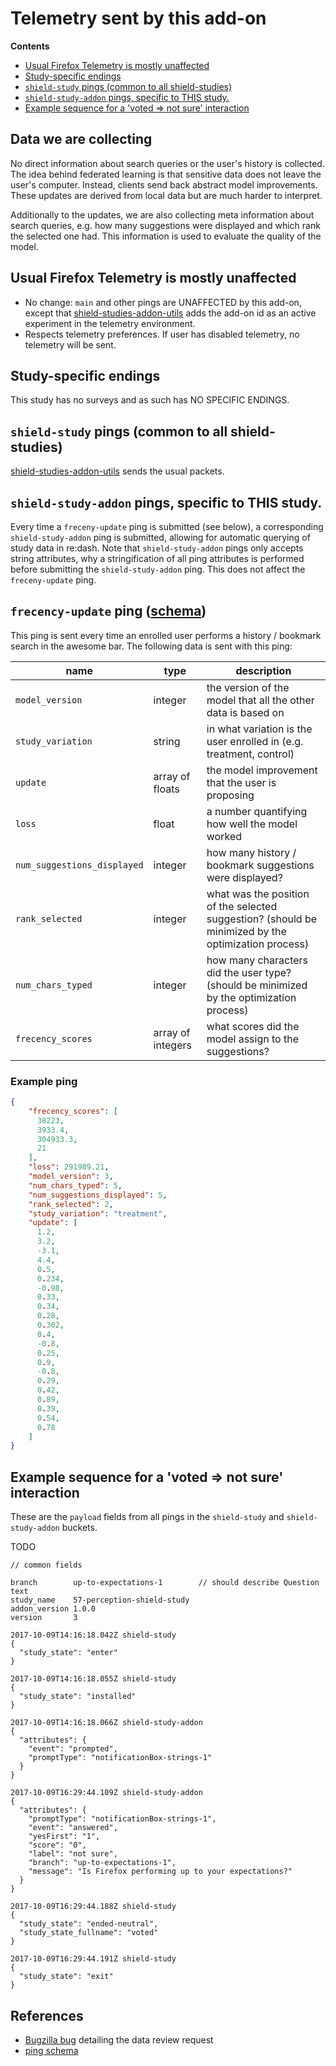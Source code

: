 # Telemetry sent by this add-on

<!-- START doctoc generated TOC please keep comment here to allow auto update -->

<!-- DON'T EDIT THIS SECTION, INSTEAD RE-RUN doctoc TO UPDATE -->

**Contents**

* [Usual Firefox Telemetry is mostly unaffected](#usual-firefox-telemetry-is-mostly-unaffected)
* [Study-specific endings](#study-specific-endings)
* [`shield-study` pings (common to all shield-studies)](#shield-study-pings-common-to-all-shield-studies)
* [`shield-study-addon` pings, specific to THIS study.](#shield-study-addon-pings-specific-to-this-study)
* [Example sequence for a 'voted => not sure' interaction](#example-sequence-for-a-voted--not-sure-interaction)

<!-- END doctoc generated TOC please keep comment here to allow auto update -->

## Data we are collecting

No direct information about search queries or the user's history is collected.
The idea behind federated learning is that sensitive data does not leave the user's computer.
Instead, clients send back abstract model improvements.
These updates are derived from local data but are much harder to interpret.

Additionally to the updates, we are also collecting meta information about search queries, e.g. how many suggestions were displayed and which rank the selected one had.
This information is used to evaluate the quality of the model.

## Usual Firefox Telemetry is mostly unaffected

* No change: `main` and other pings are UNAFFECTED by this add-on, except that [shield-studies-addon-utils](https://github.com/mozilla/shield-studies-addon-utils) adds the add-on id as an active experiment in the telemetry environment.
* Respects telemetry preferences. If user has disabled telemetry, no telemetry will be sent.

## Study-specific endings

This study has no surveys and as such has NO SPECIFIC ENDINGS.

## `shield-study` pings (common to all shield-studies)

[shield-studies-addon-utils](https://github.com/mozilla/shield-studies-addon-utils) sends the usual packets.

## `shield-study-addon` pings, specific to THIS study.

Every time a `freceny-update` ping is submitted (see below), a corresponding `shield-study-addon` ping is submitted, allowing for automatic querying of study data in re:dash. Note that `shield-study-addon` pings only accepts string attributes, why a stringification of all ping attributes is performed before submitting the `shield-study-addon` ping. This does not affect the `freceny-update` ping. 

## `frecency-update` ping ([schema](https://github.com/mozilla-services/mozilla-pipeline-schemas/tree/dev/templates/telemetry/frecency-update))

This ping is sent every time an enrolled user performs a history / bookmark search in the awesome bar.
The following data is sent with this ping:

| name                        | type              | description                                                                                         |
|-----------------------------|-------------------|-----------------------------------------------------------------------------------------------------|
| `model_version`             | integer           | the version of the model that all the other data is based on                                        |
| `study_variation`           | string            | in what variation is the user enrolled in (e.g. treatment, control)                                 |
| `update`                    | array of floats   | the model improvement that the user is proposing                                                    |
| `loss`                      | float             | a number quantifying how well the model worked                                                      |
| `num_suggestions_displayed` | integer           | how many history / bookmark suggestions were displayed?                                             |
| `rank_selected`             | integer           | what was the position of the selected suggestion? (should be minimized by the optimization process) |
| `num_chars_typed`           | integer           | how many characters did the user type? (should be minimized by the optimization process)            |
| `frecency_scores`           | array of integers | what scores did the model assign to the suggestions?                                                |

### Example ping

```json
{
    "frecency_scores": [
      38223,
      3933.4,
      304933.3,
      21
    ],
    "loss": 291989.21,
    "model_version": 3,
    "num_chars_typed": 5,
    "num_suggestions_displayed": 5,
    "rank_selected": 2,
    "study_variation": "treatment",
    "update": [
      1.2,
      3.2,
      -3.1,
      4.4,
      0.5,
      0.234,
      -0.98,
      0.33,
      0.34,
      0.28,
      0.302,
      0.4,
      -0.8,
      0.25,
      0.9,
      -0.8,
      0.29,
      0.42,
      0.89,
      0.39,
      0.54,
      0.78
    ]
}
```

## Example sequence for a 'voted => not sure' interaction

These are the `payload` fields from all pings in the `shield-study` and `shield-study-addon` buckets.

TODO

```
// common fields

branch        up-to-expectations-1        // should describe Question text
study_name    57-perception-shield-study
addon_version 1.0.0
version       3

2017-10-09T14:16:18.042Z shield-study
{
  "study_state": "enter"
}

2017-10-09T14:16:18.055Z shield-study
{
  "study_state": "installed"
}

2017-10-09T14:16:18.066Z shield-study-addon
{
  "attributes": {
    "event": "prompted",
    "promptType": "notificationBox-strings-1"
  }
}

2017-10-09T16:29:44.109Z shield-study-addon
{
  "attributes": {
    "promptType": "notificationBox-strings-1",
    "event": "answered",
    "yesFirst": "1",
    "score": "0",
    "label": "not sure",
    "branch": "up-to-expectations-1",
    "message": "Is Firefox performing up to your expectations?"
  }
}

2017-10-09T16:29:44.188Z shield-study
{
  "study_state": "ended-neutral",
  "study_state_fullname": "voted"
}

2017-10-09T16:29:44.191Z shield-study
{
  "study_state": "exit"
}
```

## References

- [Bugzilla bug](https://bugzilla.mozilla.org/show_bug.cgi?id=1462109) detailing the data review request
- [ping schema](https://github.com/mozilla-services/mozilla-pipeline-schemas/tree/dev/templates/telemetry/frecency-update)
